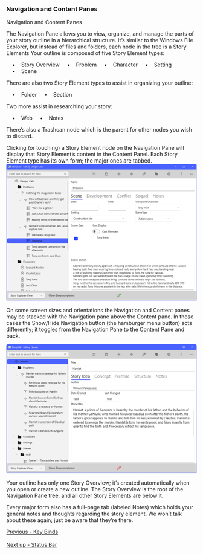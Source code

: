 ### Navigation and  Content Panes ###
Navigation and Content Panes <br/>

The Navigation Pane allows you to view, organize, and manage the parts of your story outline in a hierarchical structure.  It’s similar to the Windows File Explorer, but instead of files and folders, each node in the tree is a Story Elements  Your outline is composed of five Story Element types: <br/>

&nbsp;&nbsp;&nbsp;&nbsp;•&nbsp;&nbsp;&nbsp;&nbsp;Story Overview 
&nbsp;&nbsp;&nbsp;&nbsp;•&nbsp;&nbsp;&nbsp;&nbsp;Problem
&nbsp;&nbsp;&nbsp;&nbsp;•&nbsp;&nbsp;&nbsp;&nbsp;Character
&nbsp;&nbsp;&nbsp;&nbsp;•&nbsp;&nbsp;&nbsp;&nbsp;Setting
&nbsp;&nbsp;&nbsp;&nbsp;•&nbsp;&nbsp;&nbsp;&nbsp;Scene

There are also two  Story Element types to assist in organizing your outline: <br/>

&nbsp;&nbsp;&nbsp;&nbsp;•&nbsp;&nbsp;&nbsp;&nbsp;Folder
&nbsp;&nbsp;&nbsp;&nbsp;•&nbsp;&nbsp;&nbsp;&nbsp;Section

Two more assist in researching your story: <br/>

&nbsp;&nbsp;&nbsp;&nbsp;•&nbsp;&nbsp;&nbsp;&nbsp;Web
&nbsp;&nbsp;&nbsp;&nbsp;•&nbsp;&nbsp;&nbsp;&nbsp;Notes

There’s also a Trashcan node which is the parent for other nodes you wish to discard. <br/>

Clicking (or touching) a Story Element node on the Navigation Pane will display that Story Element’s  content in the Content Panel. Each Story Element type has its own form; the major ones are tabbed. <br/>
![](ContentPane.png)



On some screen sizes and orientations the Navigation and Content panes may be stacked with the Navigation pane above the Content pane. In those cases the Show/Hide Navigation button (the hamburger menu button) acts differently; it toggles from the Navigation Pane to the Content Pane and back. <br/>

![](Navigation-and-Content-Pane.png)


Your outline has only one Story Overview; it’s created automatically when you open or create a new outline. The Story Overview is the root of the Navigation Pane tree, and all other Story Elements are below it.  <br/>

Every major form also has a full-page tab (labeled Notes) which holds your general notes and thoughts regarding the story element. We won’t talk about these again; just be aware that they’re there. <br/>


[Previous - Key Binds](Key_Binds.md) <br/><br/>
[Next up - Status Bar](Status_Bar.md)

